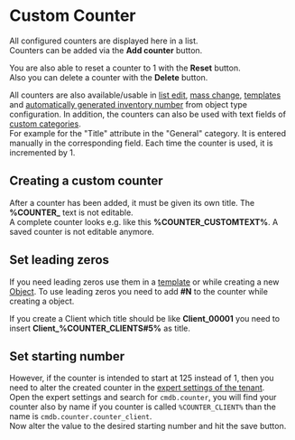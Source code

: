 # Custom Counter

All configured counters are displayed here in a list.<br>
Counters can be added via the **Add counter** button.

You are also able to reset a counter to 1 with the **Reset** button.<br>
Also you can delete a counter with the **Delete** button.

All counters are also available/usable in [list edit](../efficient-documentation/list-editing.md), [mass change](../efficient-documentation/mass-change.md), [templates](../efficient-documentation/templates.md) and [automatically generated inventory number](../basics/unique-references.md#inventory-number) from object type configuration. In addition, the counters can also be used with text fields of [custom categories](../basics/custom-categories.md).<br>
For example for the "Title" attribute in the "General" category. It is entered manually in the corresponding field. Each time the counter is used, it is incremented by 1.

## Creating a custom counter

After a counter has been added, it must be given its own title. The **%COUNTER_** text is not editable.<br>
A complete counter looks e.g. like this **%COUNTER_CUSTOMTEXT%**. A saved counter is not editable anymore.

## Set leading zeros

If you need leading zeros use them in a [template](../efficient-documentation/templates.md#) or while creating a new [Object](../basics/structure-of-the-it-documentation.md#object).
To use leading zeros you need to add **#N** to the counter while creating a object.

If you create a Client which title should be like **Client_00001** you need to insert **Client_%COUNTER_CLIENTS#5%** as title.

## Set starting number

However, if the counter is intended to start at 125 instead of 1, then you need to alter the created counter in the [expert settings of the tenant](../system-administration/administration/tenant-management/expert-settings.md).<br>
Open the expert settings and search for `cmdb.counter`, you will find your counter also by name if you counter is called `%COUNTER_CLIENT%` than the name is `cmdb.counter.counter_client`.<br>
Now alter the value to the desired starting number and hit the save button.
